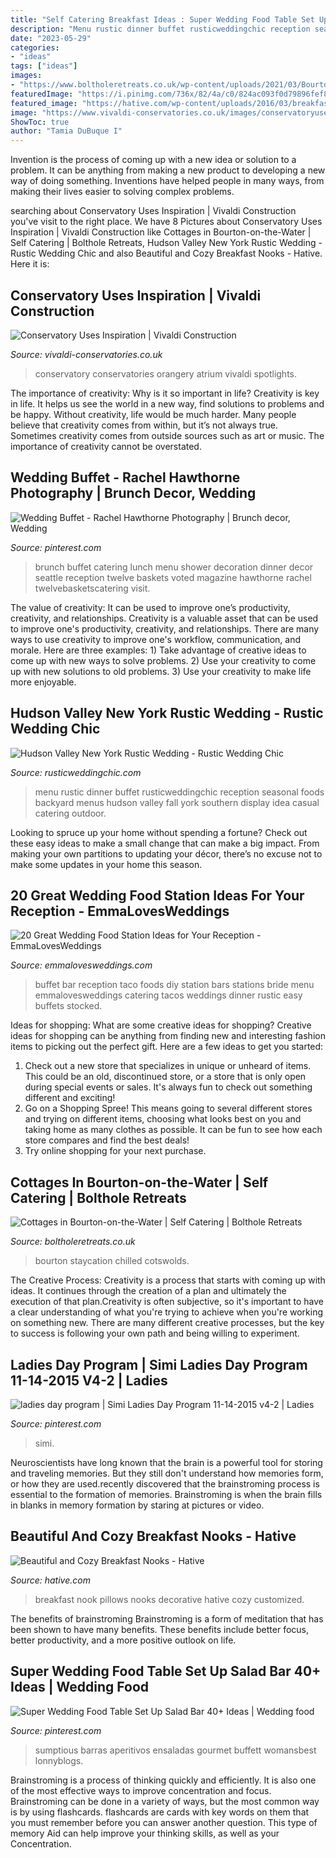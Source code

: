 ```yaml
---
title: "Self Catering Breakfast Ideas : Super Wedding Food Table Set Up Salad Bar 40+ Ideas"
description: "Menu rustic dinner buffet rusticweddingchic reception seasonal foods backyard menus hudson valley fall york southern display idea casual catering outdoor"
date: "2023-05-29"
categories:
- "ideas"
tags: ["ideas"]
images:
- "https://www.boltholeretreats.co.uk/wp-content/uploads/2021/03/Bourton-on-the-Water-MAIN.jpg"
featuredImage: "https://i.pinimg.com/736x/82/4a/c0/824ac093f0d79896fef8c7277205f232.jpg"
featured_image: "https://hative.com/wp-content/uploads/2016/03/breakfast-nook/34-breakfast-nook-ideas.jpg"
image: "https://www.vivaldi-conservatories.co.uk/images/conservatoryusesimages/conservatory_dining_room_extensions.jpg"
ShowToc: true
author: "Tamia DuBuque I"
---
```



Invention is the process of coming up with a new idea or solution to a problem. It can be anything from making a new product to developing a new way of doing something. Inventions have helped people in many ways, from making their lives easier to solving complex problems.

	

		
searching about Conservatory Uses Inspiration | Vivaldi Construction you've visit to the right place. We have 8 Pictures about Conservatory Uses Inspiration | Vivaldi Construction like Cottages in Bourton-on-the-Water | Self Catering | Bolthole Retreats, Hudson Valley New York Rustic Wedding - Rustic Wedding Chic and also Beautiful and Cozy Breakfast Nooks - Hative. Here it is:
		
    
## Conservatory Uses Inspiration | Vivaldi Construction

<img loading=lazy src="https://www.vivaldi-conservatories.co.uk/images/conservatoryusesimages/conservatory_dining_room_extensions.jpg" onerror="this.onerror=null;this.src='https://tse1.mm.bing.net/th?id=OIP._F_B_Q_yQDkp91O7urUosgHaFg&amp;pid=15.1';" alt="Conservatory Uses Inspiration | Vivaldi Construction">

_Source: vivaldi-conservatories.co.uk_

>conservatory conservatories orangery atrium vivaldi spotlights. 

	

The importance of creativity: Why is it so important in life?
Creativity is key in life. It helps us see the world in a new way, find solutions to problems and be happy. Without creativity, life would be much harder. Many people believe that creativity comes from within, but it’s not always true. Sometimes creativity comes from outside sources such as art or music. The importance of creativity cannot be overstated.

    
## Wedding Buffet - Rachel Hawthorne Photography | Brunch Decor, Wedding

<img loading=lazy src="https://i.pinimg.com/736x/82/4a/c0/824ac093f0d79896fef8c7277205f232.jpg" onerror="this.onerror=null;this.src='https://tse2.mm.bing.net/th?id=OIP.rI0COMrYle5Gf_mwkeHYPgHaLH&amp;pid=15.1';" alt="Wedding Buffet - Rachel Hawthorne Photography | Brunch decor, Wedding">

_Source: pinterest.com_

>brunch buffet catering lunch menu shower decoration dinner decor seattle reception twelve baskets voted magazine hawthorne rachel twelvebasketscatering visit. 

	

The value of creativity: It can be used to improve one’s productivity, creativity, and relationships.
Creativity is a valuable asset that can be used to improve one's productivity, creativity, and relationships. There are many ways to use creativity to improve one's workflow, communication, and morale. Here are three examples: 1) Take advantage of creative ideas to come up with new ways to solve problems. 2) Use your creativity to come up with new solutions to old problems. 3) Use your creativity to make life more enjoyable.

    
## Hudson Valley New York Rustic Wedding - Rustic Wedding Chic

<img loading=lazy src="http://rusticweddingchic.com/wp-content/uploads/2012/08/809C0267-590x880.jpg" onerror="this.onerror=null;this.src='https://tse2.mm.bing.net/th?id=OIP.Q3I1CyLQoZ8ghZGPpA0G-AHaLC&amp;pid=15.1';" alt="Hudson Valley New York Rustic Wedding - Rustic Wedding Chic">

_Source: rusticweddingchic.com_

>menu rustic dinner buffet rusticweddingchic reception seasonal foods backyard menus hudson valley fall york southern display idea casual catering outdoor. 

	

Looking to spruce up your home without spending a fortune? Check out these easy ideas to make a small change that can make a big impact. From making your own partitions to updating your décor, there’s no excuse not to make some updates in your home this season.

    
## 20 Great Wedding Food Station Ideas For Your Reception - EmmaLovesWeddings

<img loading=lazy src="http://emmalovesweddings.com/wp-content/uploads/2017/08/wedding-buffet-food-bar-ideas.jpg" onerror="this.onerror=null;this.src='https://tse4.mm.bing.net/th?id=OIP.gupXbO5Q4elpen2c6MclcQHaLH&amp;pid=15.1';" alt="20 Great Wedding Food Station Ideas for Your Reception - EmmaLovesWeddings">

_Source: emmalovesweddings.com_

>buffet bar reception taco foods diy station bars stations bride menu emmalovesweddings catering tacos weddings dinner rustic easy buffets stocked. 

	

Ideas for shopping: What are some creative ideas for shopping?
Creative ideas for shopping can be anything from finding new and interesting fashion items to picking out the perfect gift. Here are a few ideas to get you started: 
1. Check out a new store that specializes in unique or unheard of items. This could be an old, discontinued store, or a store that is only open during special events or sales. It's always fun to check out something different and exciting! 
2. Go on a Shopping Spree! This means going to several different stores and trying on different items, choosing what looks best on you and taking home as many clothes as possible. It can be fun to see how each store compares and find the best deals! 
3. Try online shopping for your next purchase.

    
## Cottages In Bourton-on-the-Water | Self Catering | Bolthole Retreats

<img loading=lazy src="https://www.boltholeretreats.co.uk/wp-content/uploads/2021/03/Bourton-on-the-Water-MAIN.jpg" onerror="this.onerror=null;this.src='https://tse3.mm.bing.net/th?id=OIP.bTGwfu63VSzJqZLxlr2F9QHaE6&amp;pid=15.1';" alt="Cottages in Bourton-on-the-Water | Self Catering | Bolthole Retreats">

_Source: boltholeretreats.co.uk_

>bourton staycation chilled cotswolds. 

	

The Creative Process:
Creativity is a process that starts with coming up with ideas. It continues through the creation of a plan and ultimately the execution of that plan.Creativity is often subjective, so it's important to have a clear understanding of what you're trying to achieve when you're working on something new. There are many different creative processes, but the key to success is following your own path and being willing to experiment.

    
## Ladies Day Program | Simi Ladies Day Program 11-14-2015 V4-2 | Ladies

<img loading=lazy src="https://i.pinimg.com/736x/48/f1/d9/48f1d9f98f1a1b051b097dc5d5d9ce19.jpg" onerror="this.onerror=null;this.src='https://tse4.mm.bing.net/th?id=OIP.OXqu8q_FegAHxREdTvovrgHaL9&amp;pid=15.1';" alt="ladies day program | Simi Ladies Day Program 11-14-2015 v4-2 | Ladies">

_Source: pinterest.com_

>simi. 

	

Neuroscientists have long known that the brain is a powerful tool for storing and traveling memories. But they still don't understand how memories form, or how they are used.recently discovered that the brainstroming process is essential to the formation of memories. Brainstroming is when the brain fills in blanks in memory formation by staring at pictures or video.

    
## Beautiful And Cozy Breakfast Nooks - Hative

<img loading=lazy src="https://hative.com/wp-content/uploads/2016/03/breakfast-nook/34-breakfast-nook-ideas.jpg" onerror="this.onerror=null;this.src='https://tse4.mm.bing.net/th?id=OIP.lgNjhUxOMlOhhcCv2jkOjAHaJ3&amp;pid=15.1';" alt="Beautiful and Cozy Breakfast Nooks - Hative">

_Source: hative.com_

>breakfast nook pillows nooks decorative hative cozy customized. 

	

The benefits of brainstroming
Brainstroming is a form of meditation that has been shown to have many benefits. These benefits include better focus, better productivity, and a more positive outlook on life.

    
## Super Wedding Food Table Set Up Salad Bar 40+ Ideas | Wedding Food

<img loading=lazy src="https://i.pinimg.com/736x/e3/91/0a/e3910ac3dcb9354b0f5a021287446b6e.jpg" onerror="this.onerror=null;this.src='https://tse1.mm.bing.net/th?id=OIP.kRzD55rJvobD6aG0NAmFkwAAAA&amp;pid=15.1';" alt="Super Wedding Food Table Set Up Salad Bar 40+ Ideas | Wedding food">

_Source: pinterest.com_

>sumptious barras aperitivos ensaladas gourmet buffett womansbest lonnyblogs. 

	

Brainstroming is a process of thinking quickly and efficiently. It is also one of the most effective ways to improve concentration and focus. Brainstroming can be done in a variety of ways, but the most common way is by using flashcards. flashcards are cards with key words on them that you must remember before you can answer another question. This type of memory Aid can help improve your thinking skills, as well as your Concentration.

